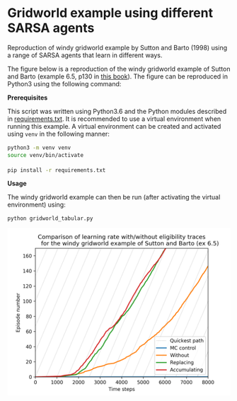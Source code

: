 # Gridworld example using different SARSA agents

Reproduction of windy gridworld example by Sutton and Barto (1998) using a range of SARSA agents that learn in different ways.  


The figure below is a reproduction of the windy gridworld example of Sutton and Barto (example 6.5, p130 in [this book](https://drive.google.com/file/d/1opPSz5AZ_kVa1uWOdOiveNiBFiEOHjkG/view)).  The figure can be reproduced in Python3 using the following command: 


**Prerequisites**


This script was written using Python3.6 and the Python modules described in [requirements.txt](requirements.txt).  It is recommended to use a virtual environment when running this example.  A virtual environment can be created and activated using `venv` in the following manner:

```bash
python3 -m venv venv
source venv/bin/activate

pip install -r requirements.txt
```


**Usage**


The windy gridworld example can then be run (after activating the virtual environment) using: 

```bash
python gridworld_tabular.py
```

![./graphics/gridworld_comparison_seed_2020.png](./graphics/gridworld_comparison_seed_2020.png)

